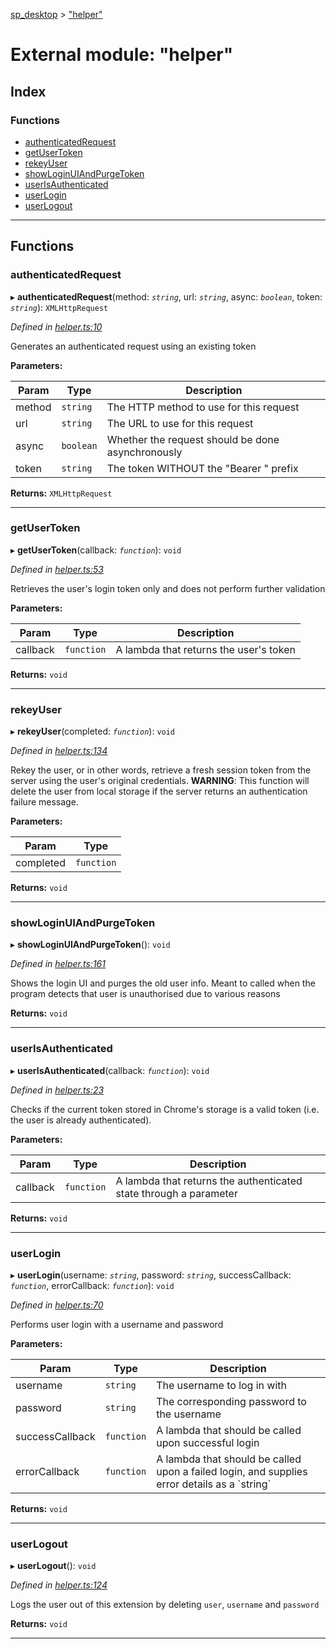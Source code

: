 [sp_desktop](../README.md) > ["helper"](../modules/_helper_.md)

# External module: "helper"

## Index

### Functions

* [authenticatedRequest](_helper_.md#authenticatedrequest)
* [getUserToken](_helper_.md#getusertoken)
* [rekeyUser](_helper_.md#rekeyuser)
* [showLoginUIAndPurgeToken](_helper_.md#showloginuiandpurgetoken)
* [userIsAuthenticated](_helper_.md#userisauthenticated)
* [userLogin](_helper_.md#userlogin)
* [userLogout](_helper_.md#userlogout)

---

## Functions

<a id="authenticatedrequest"></a>

###  authenticatedRequest

▸ **authenticatedRequest**(method: *`string`*, url: *`string`*, async: *`boolean`*, token: *`string`*): `XMLHttpRequest`

*Defined in [helper.ts:10](https://github.com/d3lta-v/SP_Desktop/blob/31a6874/src/helper.ts#L10)*

Generates an authenticated request using an existing token

**Parameters:**

| Param | Type | Description |
| ------ | ------ | ------ |
| method | `string` |  The HTTP method to use for this request |
| url | `string` |  The URL to use for this request |
| async | `boolean` |  Whether the request should be done asynchronously |
| token | `string` |  The token WITHOUT the "Bearer " prefix |

**Returns:** `XMLHttpRequest`

___
<a id="getusertoken"></a>

###  getUserToken

▸ **getUserToken**(callback: *`function`*): `void`

*Defined in [helper.ts:53](https://github.com/d3lta-v/SP_Desktop/blob/31a6874/src/helper.ts#L53)*

Retrieves the user's login token only and does not perform further validation

**Parameters:**

| Param | Type | Description |
| ------ | ------ | ------ |
| callback | `function` |  A lambda that returns the user's token |

**Returns:** `void`

___
<a id="rekeyuser"></a>

###  rekeyUser

▸ **rekeyUser**(completed: *`function`*): `void`

*Defined in [helper.ts:134](https://github.com/d3lta-v/SP_Desktop/blob/31a6874/src/helper.ts#L134)*

Rekey the user, or in other words, retrieve a fresh session token from the server using the user's original credentials. **WARNING**: This function will delete the user from local storage if the server returns an authentication failure message.

**Parameters:**

| Param | Type |
| ------ | ------ |
| completed | `function` |

**Returns:** `void`

___
<a id="showloginuiandpurgetoken"></a>

###  showLoginUIAndPurgeToken

▸ **showLoginUIAndPurgeToken**(): `void`

*Defined in [helper.ts:161](https://github.com/d3lta-v/SP_Desktop/blob/31a6874/src/helper.ts#L161)*

Shows the login UI and purges the old user info. Meant to called when the program detects that user is unauthorised due to various reasons

**Returns:** `void`

___
<a id="userisauthenticated"></a>

###  userIsAuthenticated

▸ **userIsAuthenticated**(callback: *`function`*): `void`

*Defined in [helper.ts:23](https://github.com/d3lta-v/SP_Desktop/blob/31a6874/src/helper.ts#L23)*

Checks if the current token stored in Chrome's storage is a valid token (i.e. the user is already authenticated).

**Parameters:**

| Param | Type | Description |
| ------ | ------ | ------ |
| callback | `function` |  A lambda that returns the authenticated state through a parameter |

**Returns:** `void`

___
<a id="userlogin"></a>

###  userLogin

▸ **userLogin**(username: *`string`*, password: *`string`*, successCallback: *`function`*, errorCallback: *`function`*): `void`

*Defined in [helper.ts:70](https://github.com/d3lta-v/SP_Desktop/blob/31a6874/src/helper.ts#L70)*

Performs user login with a username and password

**Parameters:**

| Param | Type | Description |
| ------ | ------ | ------ |
| username | `string` |  The username to log in with |
| password | `string` |  The corresponding password to the username |
| successCallback | `function` |  A lambda that should be called upon successful login |
| errorCallback | `function` |  A lambda that should be called upon a failed login, and supplies error details as a \`string\` |

**Returns:** `void`

___
<a id="userlogout"></a>

###  userLogout

▸ **userLogout**(): `void`

*Defined in [helper.ts:124](https://github.com/d3lta-v/SP_Desktop/blob/31a6874/src/helper.ts#L124)*

Logs the user out of this extension by deleting `user`, `username` and `password`

**Returns:** `void`

___

